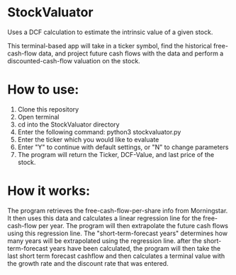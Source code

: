 # StockValuator
Uses a DCF calculation to estimate the intrinsic value of a given stock.

This terminal-based app will take in a ticker symbol, find the historical free-cash-flow data,
and project future cash flows with the data and perform a discounted-cash-flow valuation
on the stock.

# How to use:
1. Clone this repository
2. Open terminal
3. cd into the StockValuator directory
4. Enter the following command: python3 stockvaluator.py
5. Enter the ticker which you would like to evaluate
6. Enter "Y" to continue with default settings, or "N" to change parameters
7. The program will return the Ticker, DCF-Value, and last price of the stock.

# How it works:
The program retrieves the free-cash-flow-per-share info from Morningstar. It then uses this data
and calculates a linear regression line for the free-cash-flow per year.
The program will then extrapolate the future cash flows using this regression line. The 
"short-term-forecast years" determines how many years will be extrapolated using the regression line.
after the short-term-forecast years have been calculated, the program will then take the last short
term forecast cashflow and then calculates a terminal value with the growth rate and the
discount rate that was entered.
